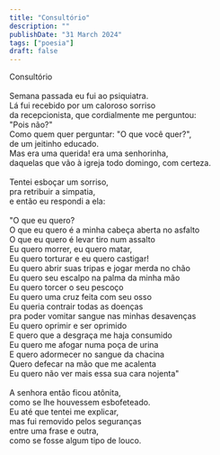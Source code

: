 ```yaml
---
title: "Consultório"
description: ""
publishDate: "31 March 2024"
tags: ["poesia"]
draft: false
---
```

Consultório<br>
<br>
Semana passada eu fui ao psiquiatra.<br>
Lá fui recebido por um caloroso sorriso<br>
da recepcionista, que cordialmente me perguntou:<br>
"Pois não?"<br>
Como quem quer perguntar: "O que você quer?",<br> 
de um jeitinho educado.<br>
Mas era uma querida! era uma senhorinha,<br>
daquelas que vão à igreja todo domingo, com certeza.<br>
<br>
Tentei esboçar um sorriso,<br>
pra retribuir a simpatia,<br>
e então eu respondi a ela:<br>
<br>
"O que eu quero?<br>
O que eu quero é a minha cabeça aberta no asfalto<br>
O que eu quero é levar tiro num assalto<br>
Eu quero morrer, eu quero matar,<br>
Eu quero torturar e eu quero castigar!<br>
Eu quero abrir suas tripas e jogar merda no chão<br>
Eu quero seu escalpo na palma da minha mão<br>
Eu quero torcer o seu pescoço <br>
Eu quero uma cruz feita com seu osso<br>
Eu queria contrair todas as doenças<br>
pra poder vomitar sangue nas minhas desavenças<br>
Eu quero oprimir e ser oprimido<br>
E quero que a desgraça me haja consumido<br>
Eu quero me afogar numa poça de urina<br>
E quero adormecer no sangue da chacina<br>
Quero defecar na mão que me acalenta<br>
Eu quero não ver mais essa sua cara nojenta"<br>
<br>
A senhora então ficou atônita,<br>
como se lhe houvessem esbofeteado.<br>
Eu até que tentei me explicar,<br>
mas fui removido pelos seguranças<br>
entre uma frase e outra,<br> 
como se fosse algum tipo de louco.<br>